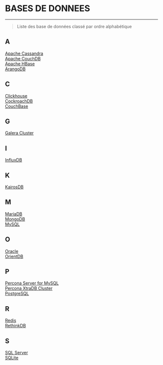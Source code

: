 # BASES DE DONNEES
---

> Liste des base de données classé par ordre alphabétique

## A

<div class="bdd-container">
  <div><a href="#bdd/apache_cassandra/apache_cassandra.md">Apache Cassandra</a></div>
  <div><a href="#bdd/apache_couchdb/apache_couchdb.md">Apache CouchDB</a></div>
  <div><a href="#bdd/apache_hbase/apache_hbase.md">Apache HBase</a></div>
  <div><a href="#bdd/arangodb/arangodb.md">ArangoDB</a></div>
</div>

## C

<div class="bdd-container">
  <div><a href="#bdd/clickhouse/clickhouse.md">Clickhouse</a></div>
  <div><a href="#bdd/cockroachdb/cockroachdb.md">CockroachDB</a></div>
  <div><a href="#bdd/couchbase/couchbase.md">CouchBase</a></div>
</div>

## G

<div class="bdd-container">
  <div><a href="#bdd/galera_cluster/galera_cluster.md">Galera Cluster</a></div>
</div>

## I

<div class="bdd-container">
  <div><a href="#bdd/influxdb/influxdb.md">InfluxDB</a></div>
</div>

## K

<div class="bdd-container">
  <div><a href="#bdd/kairosdb/kairosdb.md">KairosDB</a></div>
</div>



## M

<div class="bdd-container">
  <div><a href="#bdd/mariadb/mariadb.md">MariaDB</a></div>
  <div><a href="#bdd/mongodb/mongodb.md">MongoDB</a></div>
  <div><a href="#bdd/mysql/mysql.md">MySQL</a></div>
</div>

## O

<div class="bdd-container">
  <div><a href="#bdd/oracle/oracle.md">Oracle</a></div>
  <div><a href="#bdd/orientdb/orientdb.md">OrientDB</a></div>
</div>

## P

<div class="bdd-container">
  <div><a href="#bdd/percona_server_mysql/percona_server_mysql.md">Percona Server for MySQL</a></div>
  <div><a href="#bdd/percona_xtradb_cluster/percona_xtradb_cluster.md">Percona XtraDB Cluster</a></div>
  <div><a href="#bdd/postgresql/postgresql.md">PostgreSQL</a></div>
</div>

## R

<div class="bdd-container">
  <div><a href="#bdd/redis/redis.md">Redis</a></div>
  <div><a href="#bdd/rethinkdb/rethinkdb.md">RethinkDB</a></div>
</div>

## S

<div class="bdd-container">
  <div><a href="#bdd/sqlserver/sqlserver.md">SQL Server</a></div>
  <div><a href="#bdd/sqlite/sqlite.md">SQLite</a></div>
</div>